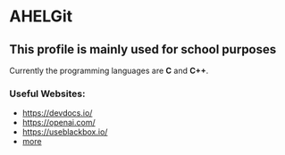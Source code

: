 # AHELGit
## This profile is mainly used for school purposes

Currently the programming languages are **C** and **C++**.

### Useful Websites:
 - https://devdocs.io/
 - https://openai.com/
 - https://useblackbox.io/
 - [more](google.com)

